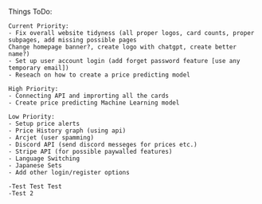 Things ToDo:

    Current Priority: 
    - Fix overall website tidyness (all proper logos, card counts, proper subpages, add missing possible pages
    Change homepage banner?, create logo with chatgpt, create better name?)
    - Set up user account login (add forget password feature [use any temporary email])
    - Reseach on how to create a price predicting model

    High Priority:
    - Connecting API and improrting all the cards
    - Create price predicting Machine Learning model

    Low Priority: 
    - Setup price alerts
    - Price History graph (using api)
    - Arcjet (user spamming)
    - Discord API (send discord messeges for prices etc.)
    - Stripe API (for possible paywalled features)
    - Language Switching
    - Japanese Sets
    - Add other login/register options 

    -Test Test Test
    -Test 2